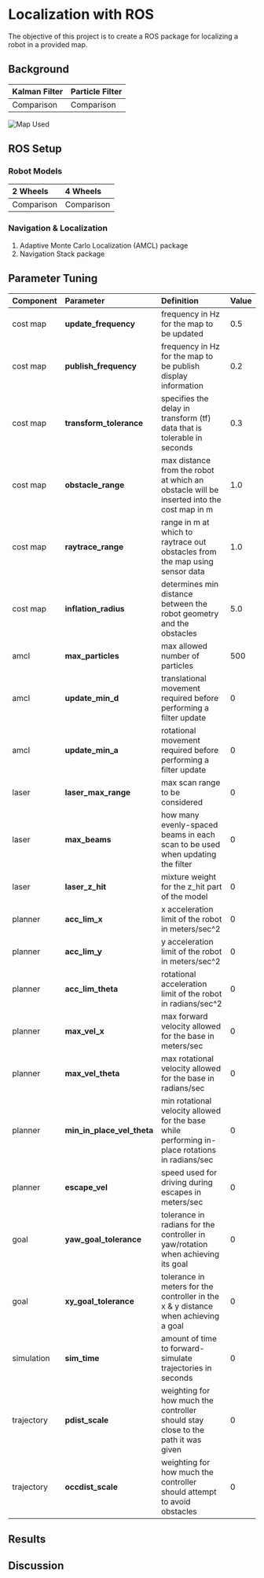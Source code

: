 # Localization with ROS
The objective of this project is to create a ROS package for localizing a robot in a provided map.  

## Background
Kalman Filter | Particle Filter
:------------|:---------------
Comparison | Comparison

![Map Used]()

## ROS Setup

### Robot Models
2 Wheels | 4 Wheels
:------------|:---------------
Comparison | Comparison

### Navigation & Localization
1. Adaptive Monte Carlo Localization (AMCL) package
2. Navigation Stack package 

## Parameter Tuning
Component | Parameter | Definition | Value
:--------|:---------|:----------|:--------
cost map | **update_frequency** | frequency in Hz for the map to be updated | 0.5
cost map | **publish_frequency** | frequency in Hz for the map to be publish display information | 0.2
cost map | **transform_tolerance** | specifies the delay in transform (tf) data that is tolerable in seconds | 0.3
cost map | **obstacle_range** | max distance from the robot at which an obstacle will be inserted into the cost map in m | 1.0
cost map | **raytrace_range** | range in m at which to raytrace out obstacles from the map using sensor data | 1.0
cost map | **inflation_radius** | determines min distance between the robot geometry and the obstacles | 5.0
amcl | **max_particles** | max allowed number of particles | 500
amcl | **update_min_d** | translational movement required before performing a filter update | 0
amcl | **update_min_a** | rotational movement required before performing a filter update | 0
laser | **laser_max_range** | max scan range to be considered | 0
laser | **max_beams** | how many evenly-spaced beams in each scan to be used when updating the filter | 0
laser | **laser_z_hit** | mixture weight for the z_hit part of the model | 0
planner | **acc_lim_x** | x acceleration limit of the robot in meters/sec^2 | 0
planner | **acc_lim_y** | y acceleration limit of the robot in meters/sec^2 | 0
planner | **acc_lim_theta** | rotational acceleration limit of the robot in radians/sec^2 | 0
planner | **max_vel_x** | max forward velocity allowed for the base in meters/sec | 0
planner | **max_vel_theta** | max rotational velocity allowed for the base in radians/sec | 0
planner | **min_in_place_vel_theta** | min rotational velocity allowed for the base while performing in-place rotations in radians/sec | 0
planner | **escape_vel** | speed used for driving during escapes in meters/sec | 0
goal | **yaw_goal_tolerance** | tolerance in radians for the controller in yaw/rotation when achieving its goal | 0
goal | **xy_goal_tolerance** |  tolerance in meters for the controller in the x & y distance when achieving a goal | 0
simulation | **sim_time** |  amount of time to forward-simulate trajectories in seconds | 0
trajectory | **pdist_scale** | weighting for how much the controller should stay close to the path it was given | 0
trajectory | **occdist_scale** | weighting for how much the controller should attempt to avoid obstacles | 0

## Results

## Discussion
